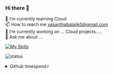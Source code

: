 ### Hi there 👋
🌱 I’m currently learning Cloud <br>
📫 How to reach me vasanthabalajik0@gmail.com <br>
🔭 I’m currently working on ... Cloud projects.....<br>
💬 Ask me about ...<br>

[![My Skills](https://skillicons.dev/icons?i=aws,azure,gcp,bash,py,docker,git,github,kubernetes,linux,nginx,vscode)](https://skillicons.dev)

![status](https://nocache.advaith.workers.dev?url=https://img.shields.io/endpoint?url=https://dev.discordprofiles.me/api/badge/status/276544649148235776?simple=true)

<details>
  <summary>Github timespend⚡</summary>
  
  <a href="#">![Github stats](https://github-readme-stats.vercel.app/api?username=vasanthabalaji01&theme=blueberry&count_private=true&hide_border=true&line_height=20)</a>
  <a href="#">![Top Langs](https://github-readme-stats.vercel.app/api/top-langs/?username=vasanthabalaji01&layout=compact&theme=blueberry&count_private=true&hide_border=true)</a>
</details>

<!--
**vasanthabalaji01/vasanthabalaji01** is a ✨ _special_ ✨ repository because its `README.md` (this file) appears on your GitHub profile.

Here are some ideas to get you started:

- 🔭 I’m currently working on ...
- 🌱 I’m currently learning ...
- 👯 I’m looking to collaborate on ...
- 🤔 I’m looking for help with ...
- 💬 Ask me about ...
- 📫 How to reach me: ...
- 😄 Pronouns: ...
- ⚡ Fun fact: ...
-->
